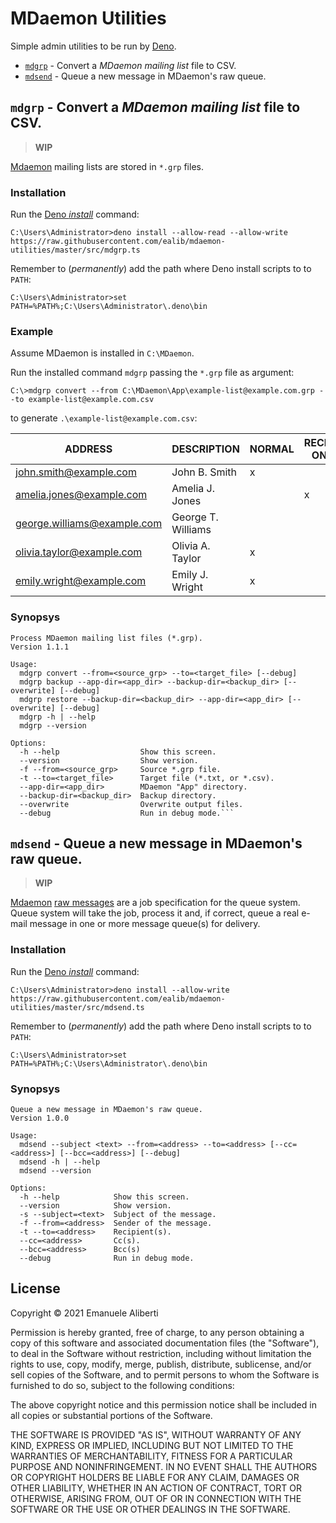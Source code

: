 # MDaemon Utilities

Simple admin utilities to be run by [Deno](https://deno.land).

- [`mdgrp`](#mdgrp---convert-a-mdaemon-mailing-list-file-to-csv) - Convert a *MDaemon mailing list* file to CSV.
- [`mdsend`](#mdsend---queue-a-new-message-in-mdaemons-raw-queue) - Queue a new message in MDaemon's raw queue.

## `mdgrp` - Convert a *MDaemon mailing list* file to CSV.

> **WIP**

[Mdaemon](https://en.wikipedia.org/wiki/MDaemon)
mailing lists are stored in `*.grp` files.

### Installation

Run the [Deno *install*](https://deno.land/manual/tools/script_installer)
command:

```dos
C:\Users\Administrator>deno install --allow-read --allow-write https://raw.githubusercontent.com/ealib/mdaemon-utilities/master/src/mdgrp.ts
```

Remember to (*permanently*) add the path where Deno install scripts to
to `PATH`:

```dos
C:\Users\Administrator>set PATH=%PATH%;C:\Users\Administrator\.deno\bin
```

### Example

Assume MDaemon is installed in `C:\MDaemon`.

Run the installed command `mdgrp` passing the `*.grp` file as argument:

```
C:\>mdgrp convert --from C:\MDaemon\App\example-list@example.com.grp --to example-list@example.com.csv
```

to generate `.\example-list@example.com.csv`:

| ADDRESS                     | DESCRIPTION        | NORMAL | RECEIVE ONLY | SEND ONLY |
|-----------------------------|--------------------|--------|--------------|-----------|
| john.smith@example.com      | John B. Smith      | x      |              |           |
| amelia.jones@example.com    | Amelia J. Jones    |        | x            |           |
| george.williams@example.com | George T. Williams |        |              | x         |
| olivia.taylor@example.com   | Olivia A. Taylor   | x      |              |           |
| emily.wright@example.com    | Emily J. Wright    | x      |              |           |


### Synopsys

```
Process MDaemon mailing list files (*.grp).
Version 1.1.1

Usage:
  mdgrp convert --from=<source_grp> --to=<target_file> [--debug]
  mdgrp backup --app-dir=<app_dir> --backup-dir=<backup_dir> [--overwrite] [--debug]
  mdgrp restore --backup-dir=<backup_dir> --app-dir=<app_dir> [--overwrite] [--debug]
  mdgrp -h | --help
  mdgrp --version

Options:
  -h --help                  Show this screen.
  --version                  Show version.
  -f --from=<source_grp>     Source *.grp file.
  -t --to=<target_file>      Target file (*.txt, or *.csv).
  --app-dir=<app_dir>        MDaemon "App" directory.
  --backup-dir=<backup_dir>  Backup directory.
  --overwrite                Overwrite output files.
  --debug                    Run in debug mode.```
```
## `mdsend` - Queue a new message in MDaemon's raw queue.

> **WIP**

[Mdaemon](https://en.wikipedia.org/wiki/MDaemon)
[raw messages](http://help.altn.com/mdaemon/en/raw_the_raw_message_specification.html)
are a job specification for the queue system. Queue system will take the
job, process it and, if correct, queue a real e-mail message in one or
more message queue(s) for delivery.

### Installation

Run the [Deno *install*](https://deno.land/manual/tools/script_installer)
command:

```dos
C:\Users\Administrator>deno install --allow-write https://raw.githubusercontent.com/ealib/mdaemon-utilities/master/src/mdsend.ts
```

Remember to (*permanently*) add the path where Deno install scripts to
to `PATH`:

```dos
C:\Users\Administrator>set PATH=%PATH%;C:\Users\Administrator\.deno\bin
```

### Synopsys

```
Queue a new message in MDaemon's raw queue.
Version 1.0.0

Usage:
  mdsend --subject <text> --from=<address> --to=<address> [--cc=<address>] [--bcc=<address>] [--debug]
  mdsend -h | --help
  mdsend --version

Options:
  -h --help            Show this screen.
  --version            Show version.
  -s --subject=<text>  Subject of the message.
  -f --from=<address>  Sender of the message.
  -t --to=<address>    Recipient(s).
  --cc=<address>       Cc(s).
  --bcc=<address>      Bcc(s)
  --debug              Run in debug mode.
```

## License

Copyright &copy; 2021 Emanuele Aliberti

Permission is hereby granted, free of charge, to any person obtaining a
copy of this software and associated documentation files (the
"Software"), to deal in the Software without restriction, including
without limitation the rights to use, copy, modify, merge, publish,
distribute, sublicense, and/or sell copies of the Software, and to
permit persons to whom the Software is furnished to do so, subject to
the following conditions:

The above copyright notice and this permission notice shall be included
in all copies or substantial portions of the Software.

THE SOFTWARE IS PROVIDED "AS IS", WITHOUT WARRANTY OF ANY KIND, EXPRESS
OR IMPLIED, INCLUDING BUT NOT LIMITED TO THE WARRANTIES OF
MERCHANTABILITY, FITNESS FOR A PARTICULAR PURPOSE AND NONINFRINGEMENT.
IN NO EVENT SHALL THE AUTHORS OR COPYRIGHT HOLDERS BE LIABLE FOR ANY
CLAIM, DAMAGES OR OTHER LIABILITY, WHETHER IN AN ACTION OF CONTRACT,
TORT OR OTHERWISE, ARISING FROM, OUT OF OR IN CONNECTION WITH THE
SOFTWARE OR THE USE OR OTHER DEALINGS IN THE SOFTWARE.
